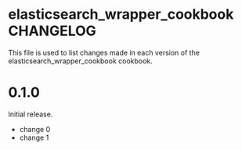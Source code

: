 # elasticsearch_wrapper_cookbook CHANGELOG

This file is used to list changes made in each version of the elasticsearch_wrapper_cookbook cookbook.

# 0.1.0

Initial release.

- change 0
- change 1

